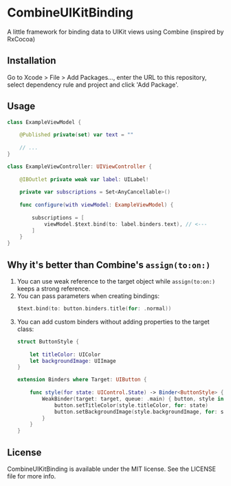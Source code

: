 # CombineUIKitBinding
 A little framework for binding data to UIKit views using Combine (inspired by RxCocoa)
 
## Installation
Go to Xcode > File > Add Packages..., enter the URL to this repository, select dependency rule and project and click 'Add Package'.

## Usage
```swift
class ExampleViewModel {
    
    @Published private(set) var text = ""
    
    // ...
}

class ExampleViewController: UIViewController {
    
    @IBOutlet private weak var label: UILabel!
    
    private var subscriptions = Set<AnyCancellable>()
    
    func configure(with viewModel: ExampleViewModel) {
        
        subscriptions = [
            viewModel.$text.bind(to: label.binders.text), // <---
        ]
    }
}
```

## Why it's better than Combine's `assign(to:on:)`
1. You can use weak reference to the target object while `assign(to:on:)` keeps a strong reference.
1. You can pass parameters when creating bindings:
    ```swift
    $text.bind(to: button.binders.title(for: .normal))
    ```
1. You can add custom binders without adding properties to the target class:
    ```swift
    struct ButtonStyle {
        
        let titleColor: UIColor
        let backgroundImage: UIImage
    }

    extension Binders where Target: UIButton {
        
        func style(for state: UIControl.State) -> Binder<ButtonStyle> {
            WeakBinder(target: target, queue: .main) { button, style in
                button.setTitleColor(style.titleColor, for: state)
                button.setBackgroundImage(style.backgroundImage, for: state)
            }
        }
    }
    ```

## License
CombineUIKitBinding is available under the MIT license. See the LICENSE file for more info.
